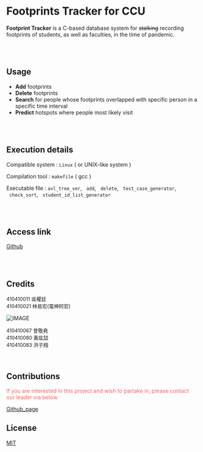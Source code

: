 # __Footprints Tracker for CCU__

__Footprint Tracker__ is a C-based database system for ~~stalking~~ recording footprints of students, as well as faculties, in the time of pandemic.

<br>
<br>

## Usage
* __Add__ footprints
* __Delete__ footprints
* __Search__ for people whose footprints overlapped with specific person in 
a specific time interval
* __Predict__ hotspots where people most likely visit

<br>
<br>

## Execution details
Compatible system : `Linux` ( or UNIX-like system )

Compilation tool : `makefile` ( gcc )

Executable file : `avl_tree_ver`, &nbsp;&nbsp;`add`, &nbsp;&nbsp;`delete`, &nbsp;&nbsp;`test_case_generator`, &nbsp;&nbsp;`check_sort`, &nbsp;&nbsp;`student_id_list_generator`

<br>
<br>

## Access link
[Github](https://github.com/qwedsazxc1/final_project)

<br>
<br>

## Credits
<font size=2> 
410410011 吳櫂廷<br>
410410021 林易宏(電神阿宏)<br>
</font>

![IMAGE](https://userpic.codeforces.org/2345647/title/54eb7eaca168d4c4.jpg)

<font size=2> 
410410067 曾敬堯<br>
410410080 黃竑喆<br>
410410083 洪子翔<br>
</font>

&emsp;&emsp;

## Contributions
<font color=#FF5F5F>
If you are interested in this project and wish to partake in, please contact our leader via below.

[Github_page](https://github.com/qwedsazxc1)
</font>


## License
[MIT](https://choosealicense.com/licenses/mit/)



